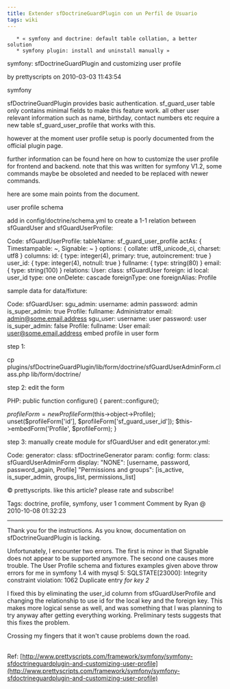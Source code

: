 ```yaml
---
title: Extender sfDoctrineGuardPlugin con un Perfil de Usuario
tags: wiki
---
```


       * « symfony and doctrine: default table collation, a better solution
       * symfony plugin: install and uninstall manually »

symfony: sfDoctrineGuardPlugin and customizing user profile

by prettyscripts on 2010-03-03 11:43:54

symfony

sfDoctrineGuardPlugin provides basic authentication. sf\_guard\_user
table only contains minimal fields to make this feature work. all other
user relevant information such as name, birthday, contact numbers etc
require a new table sf\_guard\_user\_profile that works with this.

however at the moment user profile setup is poorly documented from the
official plugin page.

further information can be found here on how to customize the user
profile for frontend and backend. note that this was written for symfony
V1.2, some commands maybe be obsoleted and needed to be replaced with
newer commands.

here are some main points from the document.

user profile schema

add in config/doctrine/schema.yml to create a 1-1 relation between
sfGuardUser and sfGuardUserProfile:

Code: sfGuardUserProfile: tableName: sf\_guard\_user\_profile actAs: {
Timestampable: \~, Signable: \~ } options: { collate: utf8\_unicode\_ci,
charset: utf8 } columns: id: { type: integer(4), primary: true,
autoincrement: true } user\_id: { type: integer(4), notnull: true }
fullname: { type: string(80) } email: { type: string(100) } relations:
User: class: sfGuardUser foreign: id local: user\_id type: one onDelete:
cascade foreignType: one foreignAlias: Profile

sample data for data/fixture:

Code: sfGuardUser: sgu\_admin: username: admin password: admin
is\_super\_admin: true Profile: fullname: Administrator email:
admin@some.email.address sgu\_user: username: user password: user
is\_super\_admin: false Profile: fullname: User email:
user@some.email.address embed profile in user form

step 1:

cp
plugins/sfDoctrineGuardPlugin/lib/form/doctrine/sfGuardUserAdminForm.class.php
lib/form/doctrine/

step 2: edit the form

PHP: public function configure() { parent::configure();

$profileForm = new ProfileForm($this-\>object-\>Profile);
unset($profileForm['id'], $profileForm['sf\_guard\_user\_id']);
$this-\>embedForm('Profile', $profileForm); }

step 3: manually create module for sfGuardUser and edit generator.yml:

Code: generator: class: sfDoctrineGenerator param: config: form: class:
sfGuardUserAdminForm display: "NONE": [username, password,
password\_again, Profile] "Permissions and groups": [is\_active,
is\_super\_admin, groups\_list, permissions\_list]

© prettyscripts. like this article? please rate and subscribe!

Tags: doctrine, profile, symfony, user 1 comment Comment by Ryan @
2010-10-08 01:32:23

-   -   -   -   -

Thank you for the instructions. As you know, documentation on
sfDoctrineGuardPlugin is lacking.

Unfortunately, I encounter two errors. The first is minor in that
Signable does not appear to be supported anymore. The second one causes
more trouble. The User Profile schema and fixtures examples given above
throw errors for me in symfony 1.4 with mysql 5: SQLSTATE[23000]:
Integrity constraint violation: 1062 Duplicate entry *for key 2*

I fixed this by eliminating the user\_id column from sfGuardUserProfile
and changing the relationship to use id for the local key and the
foreign key. This makes more logical sense as well, and was something
that I was planning to try anyway after getting everything working.
Preliminary tests suggests that this fixes the problem.

Crossing my fingers that it won't cause problems down the road.

\
 Ref:
[http://www.prettyscripts.com/framework/symfony/symfony-sfdoctrineguardplugin-and-customizing-user-profile](http://www.prettyscripts.com/framework/symfony/symfony-sfdoctrineguardplugin-and-customizing-user-profile)
